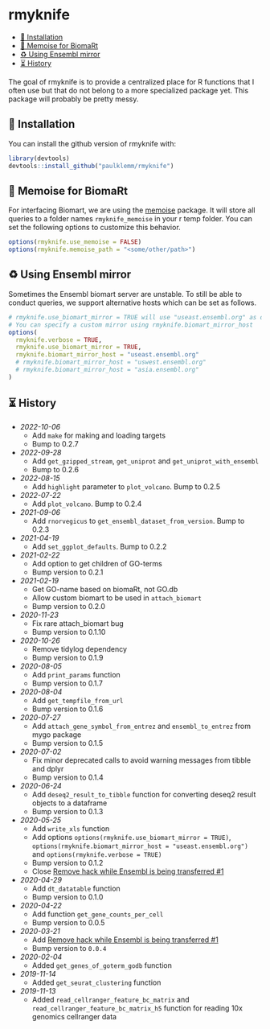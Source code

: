 # rmyknife

<!-- TOC depthFrom:2 -->

- [💾 Installation](#💾-installation)
- [🧠 Memoise for BiomaRt](#🧠-memoise-for-biomart)
- [♻️ Using Ensembl mirror](#♻️-using-ensembl-mirror)
- [⏳ History](#⏳-history)

<!-- /TOC -->

The goal of rmyknife is to provide a centralized place for R functions that I often use but that do not belong to a more specialized package yet.
This package will probably be pretty messy.

## 💾 Installation

You can install the github version of rmyknife with:

```r
library(devtools)
devtools::install_github("paulklemm/rmyknife")
```

## 🧠 Memoise for BiomaRt

For interfacing Biomart, we are using the [memoise](https://github.com/r-lib/memoise) package.
It will store all queries to a folder names `rmyknife_memoise` in your r temp folder.
You can set the following options to customize this behavior.

```r
options(rmyknife.use_memoise = FALSE)
options(rmyknife.memoise_path = "<some/other/path>")
```

## ♻️ Using Ensembl mirror

Sometimes the Ensembl biomart server are unstable.
To still be able to conduct queries, we support alternative hosts which can be set as follows.

```r
# rmyknife.use_biomart_mirror = TRUE will use "useast.ensembl.org" as default
# You can specify a custom mirror using rmyknife.biomart_mirror_host
options(
  rmyknife.verbose = TRUE,
  rmyknife.use_biomart_mirror = TRUE,
  rmyknife.biomart_mirror_host = "useast.ensembl.org"
  # rmyknife.biomart_mirror_host = "uswest.ensembl.org"
  # rmyknife.biomart_mirror_host = "asia.ensembl.org"
)

```

## ⏳ History

- *2022-10-06*
  - Add `make` for making and loading targets
  - Bump to 0.2.7
- *2022-09-28*
  - Add `get_gzipped_stream`, `get_uniprot` and `get_uniprot_with_ensembl`
  - Bump to 0.2.6
- *2022-08-15*
  - Add `highlight` parameter to `plot_volcano`. Bump to 0.2.5
- *2022-07-22*
  - Add `plot_volcano`. Bump to 0.2.4
- *2021-09-06*
  - Add `rnorvegicus` to `get_ensembl_dataset_from_version`. Bump to 0.2.3
- *2021-04-19*
  - Add `set_ggplot_defaults`. Bump to 0.2.2
- *2021-02-22*
  - Add option to get children of GO-terms
  - Bump version to 0.2.1
- *2021-02-19*
  - Get GO-name based on biomaRt, not GO.db
  - Allow custom biomart to be used in `attach_biomart`
  - Bump version to 0.2.0
- *2020-11-23*
  - Fix rare attach_biomart bug
  - Bump version to 0.1.10
- *2020-10-26*
  - Remove tidylog dependency
  - Bump version to 0.1.9
- *2020-08-05*
  - Add `print_params` function
  - Bump version to 0.1.7
- *2020-08-04*
  - Add `get_tempfile_from_url`
  - Bump version to 0.1.6
- *2020-07-27*
  - Add `attach_gene_symbol_from_entrez` and `ensembl_to_entrez` from mygo package
  - Bump version to 0.1.5
- *2020-07-02*
  - Fix minor deprecated calls to avoid warning messages from tibble and dplyr
  - Bump version to 0.1.4
- *2020-06-24*
  - Add `deseq2_result_to_tibble` function for converting deseq2 result objects to a dataframe
  - Bump version to 0.1.3
- *2020-05-25*
  - Add `write_xls` function
  - Add options `options(rmyknife.use_biomart_mirror = TRUE)`, `options(rmyknife.biomart_mirror_host = "useast.ensembl.org")` and `options(rmyknife.verbose = TRUE)`
  - Bump version to 0.1.2
  - Close [Remove hack while Ensembl is being transferred #1](https://github.com/paulklemm/rmyknife/issues/1)
- *2020-04-29*
  - Add `dt_datatable` function
  - Bump version to 0.1.0
- *2020-04-22*
  - Add function `get_gene_counts_per_cell`
  - Bump version to 0.0.5
- *2020-03-21*
  - Add [Remove hack while Ensembl is being transferred #1](https://github.com/paulklemm/rmyknife/issues/1)
  - Bump version to `0.0.4`
- *2020-02-04*
  - Added `get_genes_of_goterm_godb` function
- *2019-11-14*
  - Added `get_seurat_clustering` function
- *2019-11-13*
  - Added `read_cellranger_feature_bc_matrix` and `read_cellranger_feature_bc_matrix_h5` function for reading 10x genomics cellranger data
